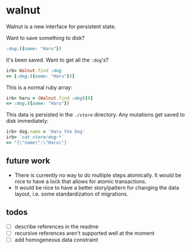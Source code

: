 # walnut

Walnut is a new interface for persistent state.

Want to save something to disk?

```ruby
:dog.({name: "Haru"})  
```

it's been saved. Want to get all the `:dog`'s?

```ruby
irb> Walnut.find :dog
=> [:dog.({name: "Haru"})]
```

This is a normal ruby array:

```ruby
irb> haru = (Walnut.find :dog)[0]
=> :dog.({name: "Haru"})
```

This data is persisted in the `./store` directory. Any mutations get saved to disk immediately:

```ruby
irb> dog.name = 'Haru the Dog'
irb> `cat store/dog-*`
=> "{\"name\":\"Haru\"}
```

## future work

- There is currently no way to do multiple steps atomically. It would be nice to have a lock that allows for atomic transactions.
- It would be nice to have a better story/pattern for changing the data layout, i.e. some standardization of migrations.


## todos

- [ ] describe references in the readme
- [ ] recursive references aren't supported well at the moment
- [ ] add homogeneous data constraint
